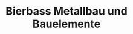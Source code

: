 ---
title: "Bierbass Metallbau und Bauelemente"
url: /delitzsch/bierbass-metallbau-und-bauelemente/
shop: Allgemein
---